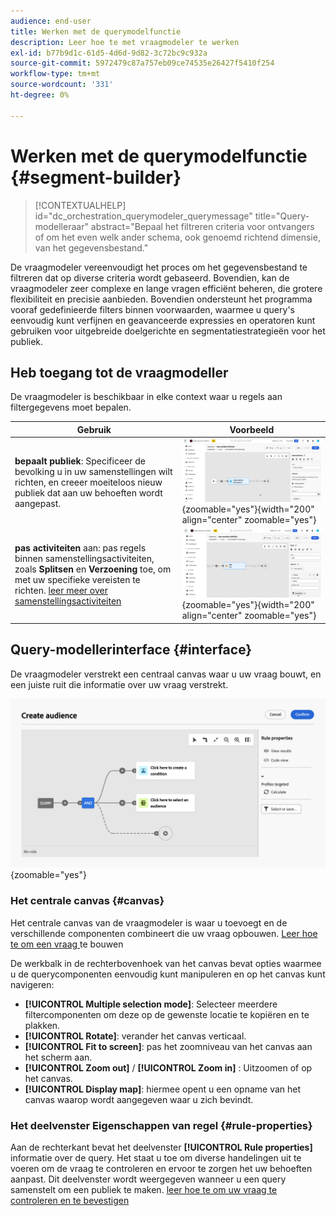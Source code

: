 ```yaml
---
audience: end-user
title: Werken met de querymodelfunctie
description: Leer hoe te met vraagmodeler te werken
exl-id: b77b9d1c-61d5-4d6d-9d82-3c72bc9c932a
source-git-commit: 5972479c87a757eb09ce74535e26427f5410f254
workflow-type: tm+mt
source-wordcount: '331'
ht-degree: 0%

---
```


# Werken met de querymodelfunctie {#segment-builder}

>[!CONTEXTUALHELP]
>id="dc_orchestration_querymodeler_querymessage"
>title="Query-modelleraar"
>abstract="Bepaal het filtreren criteria voor ontvangers of om het even welk ander schema, ook genoemd richtend dimensie, van het gegevensbestand."

De vraagmodeler vereenvoudigt het proces om het gegevensbestand te filtreren dat op diverse criteria wordt gebaseerd. Bovendien, kan de vraagmodeler zeer complexe en lange vragen efficiënt beheren, die grotere flexibiliteit en precisie aanbieden. Bovendien ondersteunt het programma vooraf gedefinieerde filters binnen voorwaarden, waarmee u query&#39;s eenvoudig kunt verfijnen en geavanceerde expressies en operatoren kunt gebruiken voor uitgebreide doelgerichte en segmentatiestrategieën voor het publiek.

## Heb toegang tot de vraagmodeller

De vraagmodeler is beschikbaar in elke context waar u regels aan filtergegevens moet bepalen.

| Gebruik | Voorbeeld |
|  ---  |  ---  |
| **bepaalt publiek**: Specificeer de bevolking u in uw samenstellingen wilt richten, en creeer moeiteloos nieuw publiek dat aan uw behoeften wordt aangepast. | ![](assets/access-audience.png){zoomable="yes"}{width="200" align="center" zoomable="yes"} |
| **pas activiteiten** aan: pas regels binnen samenstellingsactiviteiten, zoals **Splitsen** en **Verzoening** toe, om met uw specifieke vereisten te richten. [ leer meer over samenstellingsactiviteiten ](../compositions/activities/about-activities.md) | ![](assets/access-composition.png){zoomable="yes"}{width="200" align="center" zoomable="yes"} |

## Query-modellerinterface {#interface}

De vraagmodeler verstrekt een centraal canvas waar u uw vraag bouwt, en een juiste ruit die informatie over uw vraag verstrekt.

![](assets/query-interface.png){zoomable="yes"}

### Het centrale canvas {#canvas}

Het centrale canvas van de vraagmodeler is waar u toevoegt en de verschillende componenten combineert die uw vraag opbouwen. [ Leer hoe te om een vraag ](build-query.md) te bouwen

De werkbalk in de rechterbovenhoek van het canvas bevat opties waarmee u de querycomponenten eenvoudig kunt manipuleren en op het canvas kunt navigeren:

* **[!UICONTROL Multiple selection mode]**: Selecteer meerdere filtercomponenten om deze op de gewenste locatie te kopiëren en te plakken.
* **[!UICONTROL Rotate]**: verander het canvas verticaal.
* **[!UICONTROL Fit to screen]**: pas het zoomniveau van het canvas aan het scherm aan.
* **[!UICONTROL Zoom out]** / **[!UICONTROL Zoom in]** : Uitzoomen of op het canvas.
* **[!UICONTROL Display map]**: hiermee opent u een opname van het canvas waarop wordt aangegeven waar u zich bevindt.

### Het deelvenster Eigenschappen van regel {#rule-properties}

Aan de rechterkant bevat het deelvenster **[!UICONTROL Rule properties]** informatie over de query. Het staat u toe om diverse handelingen uit te voeren om de vraag te controleren en ervoor te zorgen het uw behoeften aanpast. Dit deelvenster wordt weergegeven wanneer u een query samenstelt om een publiek te maken. [ leer hoe te om uw vraag te controleren en te bevestigen ](build-query.md#check-and-validate-your-query)
